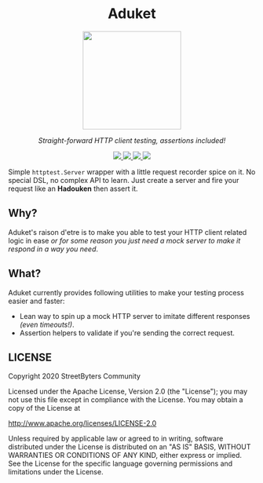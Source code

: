 <h1 align="center">Aduket</h1>
<p align="center">
    <img height="200px" src="assets/aduket.gif">
</p>
<p align="center">
    <i>Straight-forward HTTP client testing, assertions included!</i>
</p>

<p align="center">
  <a href="https://github.com/streetbyters/aduket/actions">
    <img src="https://img.shields.io/github/workflow/status/streetbyters/aduket/Go" />
  </a>
  <a href="https://codecov.io/gh/streetbyters/aduket">
    <img src="https://codecov.io/gh/streetbyters/aduket/branch/master/graph/badge.svg" />
  </a>
  <a href="https://goreportcard.com/report/github.com/streetbyters/aduket">
    <img src="https://goreportcard.com/badge/github.com/streetbyters/aduket" />
  </a>
  <a href="https://github.com/streetbyters/aduket/blob/master/LICENSE">
    <img src="https://img.shields.io/github/license/streetbyters/aduket.svg">
  </a>
</p>

Simple `httptest.Server` wrapper with a little request recorder spice on it. No special DSL, no complex API to learn. Just create a server and fire your request like an **Hadouken** then assert it.

## Why?

Aduket's raison d'etre is to make you able to test your HTTP client related logic in ease _or for some reason you just need a mock server to make it respond in a way you need_.

## What?

Aduket currently provides following utilities to make your testing process easier and faster:

- Lean way to spin up a mock HTTP server to imitate different responses _(even timeouts!)_.
- Assertion helpers to validate if you're sending the correct request.

## LICENSE

Copyright 2020 StreetByters Community

Licensed under the Apache License, Version 2.0 (the "License");
you may not use this file except in compliance with the License.
You may obtain a copy of the License at

http://www.apache.org/licenses/LICENSE-2.0

Unless required by applicable law or agreed to in writing, software
distributed under the License is distributed on an "AS IS" BASIS,
WITHOUT WARRANTIES OR CONDITIONS OF ANY KIND, either express or implied.
See the License for the specific language governing permissions and
limitations under the License.
